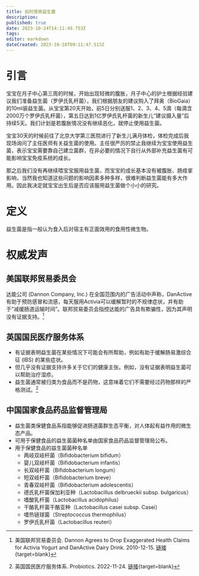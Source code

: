 ```yaml
---
title: 如何使用益生菌
description: 
published: true
date: 2023-10-24T14:11:49.753Z
tags: 
editor: markdown
dateCreated: 2023-10-18T09:11:47.513Z
---
```


# 引言
宝宝在月子中心第三周的时候，开始出现轻微的腹胀，月子中心的护士根据经验建议我们准备益生菌（罗伊氏乳杆菌），我们根据朋友的建议购入了拜奥（BioGaia）的10ml装益生菌。从宝宝第20天开始，前5日分别送服1、2、3、4、5滴（每滴含2000万个罗伊氏乳杆菌），第五日达到1亿罗伊氏乳杆菌的新生儿“建议摄入量”后持续5天。我们计划是若腹胀情况没有继续恶化，就停止使用益生菌。

宝宝30天的时候前往了北京大学第三医院进行了新生儿满月体检，体检完成后我现场询问了主任医师有关益生菌的使用。主任很严厉的禁止我继续为宝宝使用益生菌，表示宝宝需要靠自己建立菌群，在非必要的情况下自行从外部补充益生菌有可能影响宝宝免疫系统的成长。

那之后我们没有再继续喂宝宝服用益生菌，而宝宝的成长基本没有被腹胀、肠痉挛影响，当然我也知道这些问题的影响因素多种多样，很难判断益生菌能有多大作用。因此我决定就宝宝出生后是否应该服用益生菌做个小小的研究。

# 定义
益生菌是指一般认为食入后对宿主有正面效用的食用性微生物。

# 权威发声
## 美国联邦贸易委员会
达能公司 (Dannon Company, Inc.) 在全国范围内的广告活动中声称，DanActive有助于预防感冒和流感，每天服用Activia可以缓解暂时的不规律症状，并有助于“减缓肠道运输时间”。联邦贸易委员会指控达能的广告具有欺骗性，因为其声明没有证据支持。[^1]

## 英国国民医疗服务体系
- 有证据表明益生菌在某些情况下可能会有所帮助，例如有助于缓解肠易激综合征 (IBS) 的某些症状。
- 但几乎没有证据支持许多关于它们的健康主张。例如，没有证据表明益生菌可以帮助治疗湿疹。
- 益生菌通常被归类为食品而不是药物，这意味着它们不需要经过药物那样的严格测试。[^2]

## 中国国家食品药品监督管理局
- 益生菌类保健食品系指能够促进肠道菌群生态平衡，对人体起有益作用的微生态产品。
- 可用于保健食品的益生菌菌种名单由国家食品药品监督管理局公布。
- 用于保健食品的益生菌菌种名单
	- 两岐双岐杆菌（Bifidobacterium bifidum）
  - 婴儿双岐杆菌（Bifidobacterium infantis）
  - 长双岐杆菌（Bifidobacterium longum）
  - 短双岐杆菌（Bifidobacterium breve）
  - 青春双岐杆菌（Bifidobacterium adolescentis）
  - 德氏乳杆菌保加利亚种（Lactobacillus delbrueckii subsp. bulgaricus）
  - 嗜酸乳杆菌（Lactobacillus acidophilus）
  - 干酪乳杆菌干酪亚种（Lactobacillus casei subsp. Casei）
  - 嗜热链球菌（Streptococcus thermophilus）
  - 罗伊氏乳杆菌（Lactobacillus reuteri）







[^1]: 美国联邦贸易委员会. Dannon Agrees to Drop Exaggerated Health Claims for Activia Yogurt and DanActive Dairy Drink. 2010-12-15. [链接](https://www.ftc.gov/news-events/news/press-releases/2010/12/dannon-agrees-drop-exaggerated-health-claims-activia-yogurt-danactive-dairy-drink){target=blank}
[^2]: 英国国民医疗服务体系. Probiotics. 2022-11-24. [链接](https://www.nhs.uk/conditions/probiotics/){target=blank}
